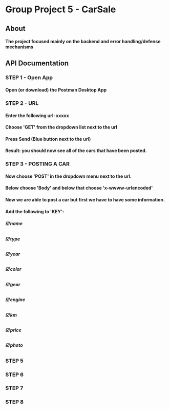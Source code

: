 # Group Project 5 - CarSale
## About
#### The project focused mainly on the backend and error handling/defense mechanisms
## API Documentation
### STEP 1 - Open App
#### Open (or download) the Postman Desktop App
### STEP 2 - URL
#### Enter the following url: xxxxx
#### Choose 'GET' from the dropdown list next to the url
#### Press Send (Blue button next to the url)
#### Result: you should now see all of the cars that have been posted.
### STEP 3 - POSTING A CAR
#### Now choose 'POST' in the dropdown menu next to the url.
#### Below choose 'Body' and below that choose 'x-wwww-urlencoded'
#### Now we are able to post a car but first we have to have some information.
#### Add the following to 'KEY':
##### :ballot_box_with_check: name
##### :ballot_box_with_check: type
##### :ballot_box_with_check: year
##### :ballot_box_with_check: color
##### :ballot_box_with_check: gear
##### :ballot_box_with_check: engine
##### :ballot_box_with_check: km
##### :ballot_box_with_check: price
##### :ballot_box_with_check: photo

### STEP 5
####
### STEP 6
####
### STEP 7
####
### STEP 8
####

